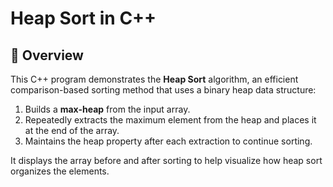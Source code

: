 # Heap Sort in C++

## 📌 Overview

This C++ program demonstrates the **Heap Sort** algorithm, an efficient comparison-based sorting method that uses a binary heap data structure:

1. Builds a **max-heap** from the input array.
2. Repeatedly extracts the maximum element from the heap and places it at the end of the array.
3. Maintains the heap property after each extraction to continue sorting.

It displays the array before and after sorting to help visualize how heap sort organizes the elements.
